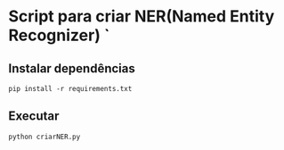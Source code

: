 # Script para criar NER(Named Entity Recognizer) `

## Instalar dependências

```
pip install -r requirements.txt
```

## Executar

```
python criarNER.py
```